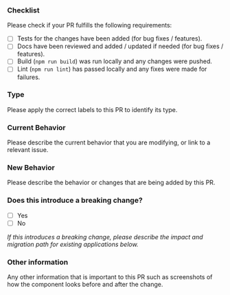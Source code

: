 ### Checklist

Please check if your PR fulfills the following requirements:

- [ ] Tests for the changes have been added (for bug fixes / features).
- [ ] Docs have been reviewed and added / updated if needed (for bug fixes / features).
- [ ] Build (`npm run build`) was run locally and any changes were pushed.
- [ ] Lint (`npm run lint`) has passed locally and any fixes were made for failures.

### Type

Please apply the correct labels to this PR to identify its type.

### Current Behavior

Please describe the current behavior that you are modifying, or link to a relevant issue.

### New Behavior

Please describe the behavior or changes that are being added by this PR.

### Does this introduce a breaking change?

- [ ] Yes
- [ ] No

_If this introduces a breaking change, please describe the impact and migration path for existing applications below._

### Other information

Any other information that is important to this PR such as screenshots of how the component looks before and after the change.
